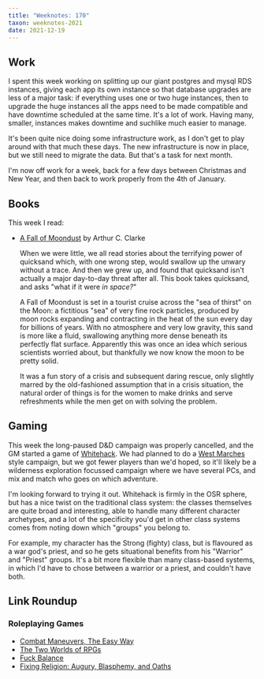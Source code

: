 ```yaml
---
title: "Weeknotes: 170"
taxon: weeknotes-2021
date: 2021-12-19
---
```


## Work

I spent this week working on splitting up our giant postgres and mysql
RDS instances, giving each app its own instance so that database
upgrades are less of a major task: if everything uses one or two huge
instances, then to upgrade the huge instances all the apps need to be
made compatible and have downtime scheduled at the same time.  It's a
lot of work.  Having many, smaller, instances makes downtime and
suchlike much easier to manage.

It's been quite nice doing some infrastructure work, as I don't get to
play around with that much these days.  The new infrastructure is now
in place, but we still need to migrate the data.  But that's a task
for next month.

I'm now off work for a week, back for a few days between Christmas and
New Year, and then back to work properly from the 4th of January.


## Books

This week I read:

- [A Fall of Moondust][] by Arthur C. Clarke

  When we were little, we all read stories about the terrifying power
  of quicksand which, with one wrong step, would swallow up the unwary
  without a trace.  And then we grew up, and found that quicksand
  isn't actually a major day-to-day threat after all.  This book takes
  quicksand, and asks "what if it were *in space?*"

  A Fall of Moondust is set in a tourist cruise across the "sea of
  thirst" on the Moon: a fictitious "sea" of very fine rock particles,
  produced by moon rocks expanding and contracting in the heat of the
  sun every day for billions of years.  With no atmosphere and very
  low gravity, this sand is more like a fluid, swallowing anything
  more dense beneath its perfectly flat surface.  Apparently this was
  once an idea which serious scientists worried about, but thankfully
  we now know the moon to be pretty solid.

  It was a fun story of a crisis and subsequent daring rescue, only
  slightly marred by the old-fashioned assumption that in a crisis
  situation, the natural order of things is for the women to make
  drinks and serve refreshments while the men get on with solving the
  problem.

[A Fall of Moondust]: https://en.wikipedia.org/wiki/A_Fall_of_Moondust


## Gaming

This week the long-paused D&D campaign was properly cancelled, and the
GM started a game of [Whitehack][].  We had planned to do a [West
Marches][] style campaign, but we got fewer players than we'd hoped,
so it'll likely be a wilderness exploration focussed campaign where we
have several PCs, and mix and match who goes on which adventure.

I'm looking forward to trying it out.  Whitehack is firmly in the OSR
sphere, but has a nice twist on the traditional class system: the
classes themselves are quite broad and interesting, able to handle
many different character archetypes, and a lot of the specificity
you'd get in other class systems comes from noting down which "groups"
you belong to.

For example, my character has the Strong (fighty) class, but is
flavoured as a war god's priest, and so he gets situational benefits
from his "Warrior" and "Priest" groups.  It's a bit more flexible than
many class-based systems, in which I'd have to chose between a warrior
or a priest, and couldn't have both.

[Whitehack]: https://whitehackrpg.wordpress.com/
[West Marches]: https://arsludi.lamemage.com/index.php/78/grand-experiments-west-marches/


## Link Roundup

### Roleplaying Games

- [Combat Maneuvers, The Easy Way](https://oddskullblog.wordpress.com/2021/11/15/combat-maneuvers-the-easy-way/)
- [The Two Worlds of RPGs](https://knightattheopera.blogspot.com/2021/11/the-two-worlds-of-rpgs.html)
- [Fuck Balance](https://cavegirlgames.blogspot.com/2021/11/fuck-balance.html)
- [Fixing Religion: Augury, Blasphemy, and Oaths](https://goblinpunch.blogspot.com/2020/06/fixing-religion-augury-blasphemy-and.html)
